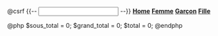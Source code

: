 <!-- <main class="container">
<div class="nav-scroller py-1 mb-2">
<nav class="nav d-flex justify-content-between">
<form action="{{ route('list-all') }}" method="GET">
@csrf
{{-- <input type="text" name="search" id="search" class="form-control"> --}}
<a class="p-2 text-muted" href="{{ route('create-categorie') }}"><b>Home</b></a>
<a class="p-2 text-muted" href="#"><b>Femme</b></a>
<a class="p-2 text-muted" href="#"><b>Garçon</b></a>
<a class="p-2 text-muted" href="#"><b>Fille</b></a>
</form>
</nav>
</div>
</main> -->

<main class="container">
<div class="nav-scroller py-1 mb-1">
    <nav class="nav d-flex justify-content-center">
        <form action="{{ route('list-all') }}" method="GET">
            @csrf
            {{-- <input type="text" name="search" id="search" class="form-control"> --}}
            <a class="p-2 text-muted"
                href="{{ route('create-categorie') }}"><b>Home</b></a>
            <a class="p-2 text-muted" href="#"><b>Femme</b></a>
            <a class="p-2 text-muted" href="#"><b>Garçon</b></a>
            <a class="p-2 text-muted" href="#"><b>Fille</b></a>
        </form>
    </nav>
</div>
</main> 


<?php
$tvq = ($total * 9.975) / 100;
$tps = ($total * 5) / 100;
$grandTotal = $total + $tvq + $tps;
?>
@php
    $sous_total = 0;
    $grand_total = 0;
    $total  = 0;
@endphp
<!-- <img src="{{ '/img/paypal-paiement-en-ligne.jpg' }}" alt="Paypal Image" height="250" /> -->
